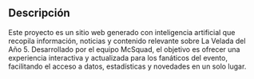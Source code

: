 
## Descripción

Este proyecto es un sitio web generado con inteligencia artificial que recopila información, noticias y contenido relevante sobre La Velada del Año 5. Desarrollado por el equipo McSquad, el objetivo es ofrecer una experiencia interactiva y actualizada para los fanáticos del evento, facilitando el acceso a datos, estadísticas y novedades en un solo lugar.